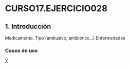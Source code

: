 # CURSO17.EJERCICIO028


## 1. Introducción

Medicamento.
Tipo (antitusivo, antibiótico...)
Enfermedades



### Casos de uso

X